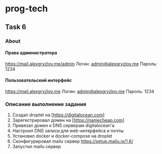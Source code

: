 # prog-tech
## Task 6
### About

#### Права администратора
https://mail.alexgryzlov.me/admin
Логин: admin@alexgryzlov.me
Пароль: 1234
#### Пользовательский интерфейс
https://mail.alexgryzlov.me
Логин: admin@alexgryzlov.me
Пароль: 1234

### Описание выполнение задания
1. Создал droplet на [https://digitalocean.com]
2. Зарегестрировал домен на [https://namecheap.com]
3. Привязал домен к DNS серверам digitalocean'а
4. Настроил DNS записи для web-интерфейса и почты
5. Установил docker и docker-compose на droplet
6. Сконфигурировал mailu сервер https://setup.mailu.io/1.6/
7. Запустил mailu сервер
